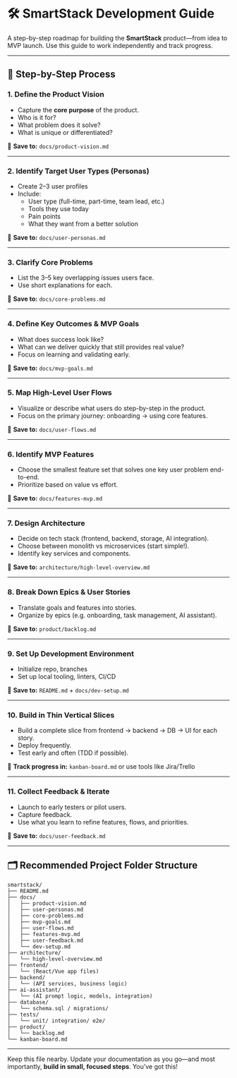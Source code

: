 # 🛠️ SmartStack Development Guide

A step-by-step roadmap for building the **SmartStack** product—from idea to MVP launch. Use this guide to work independently and track progress.

---

## 🧭 Step-by-Step Process

### 1. Define the Product Vision
- Capture the **core purpose** of the product.
- Who is it for?
- What problem does it solve?
- What is unique or differentiated?

📌 **Save to:** `docs/product-vision.md`

---

### 2. Identify Target User Types (Personas)
- Create 2–3 user profiles
- Include:
  - User type (full-time, part-time, team lead, etc.)
  - Tools they use today
  - Pain points
  - What they want from a better solution

📌 **Save to:** `docs/user-personas.md`

---

### 3. Clarify Core Problems
- List the 3–5 key overlapping issues users face.
- Use short explanations for each.

📌 **Save to:** `docs/core-problems.md`

---

### 4. Define Key Outcomes & MVP Goals
- What does success look like?
- What can we deliver quickly that still provides real value?
- Focus on learning and validating early.

📌 **Save to:** `docs/mvp-goals.md`

---

### 5. Map High-Level User Flows
- Visualize or describe what users do step-by-step in the product.
- Focus on the primary journey: onboarding → using core features.

📌 **Save to:** `docs/user-flows.md`

---

### 6. Identify MVP Features
- Choose the smallest feature set that solves one key user problem end-to-end.
- Prioritize based on value vs effort.

📌 **Save to:** `docs/features-mvp.md`

---

### 7. Design Architecture
- Decide on tech stack (frontend, backend, storage, AI integration).
- Choose between monolith vs microservices (start simple!).
- Identify key services and components.

📌 **Save to:** `architecture/high-level-overview.md`

---

### 8. Break Down Epics & User Stories
- Translate goals and features into stories.
- Organize by epics (e.g. onboarding, task management, AI assistant).

📌 **Save to:** `product/backlog.md`

---

### 9. Set Up Development Environment
- Initialize repo, branches
- Set up local tooling, linters, CI/CD

📌 **Save to:** `README.md` + `docs/dev-setup.md`

---

### 10. Build in Thin Vertical Slices
- Build a complete slice from frontend → backend → DB → UI for each story.
- Deploy frequently.
- Test early and often (TDD if possible).

📌 **Track progress in:** `kanban-board.md` or use tools like Jira/Trello

---

### 11. Collect Feedback & Iterate
- Launch to early testers or pilot users.
- Capture feedback.
- Use what you learn to refine features, flows, and priorities.

📌 **Save to:** `docs/user-feedback.md`

---

## 🗂️ Recommended Project Folder Structure

```
smartstack/
├── README.md
├── docs/
│   ├── product-vision.md
│   ├── user-personas.md
│   ├── core-problems.md
│   ├── mvp-goals.md
│   ├── user-flows.md
│   ├── features-mvp.md
│   ├── user-feedback.md
│   └── dev-setup.md
├── architecture/
│   └── high-level-overview.md
├── frontend/
│   └── (React/Vue app files)
├── backend/
│   └── (API services, business logic)
├── ai-assistant/
│   └── (AI prompt logic, models, integration)
├── database/
│   └── schema.sql / migrations/
├── tests/
│   └── unit/ integration/ e2e/
├── product/
│   └── backlog.md
└── kanban-board.md
```

---

Keep this file nearby. Update your documentation as you go—and most importantly, **build in small, focused steps**. You’ve got this!
